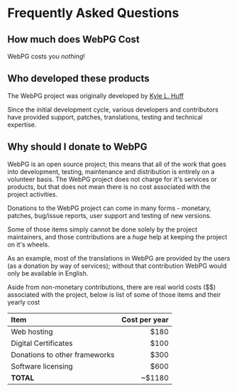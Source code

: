 # Frequently Asked Questions

## How much does WebPG Cost

WebPG costs you _nothing_!

## Who developed these products

The WebPG project was originally developed by [Kyle L. Huff](http://curetheitch.com/ "curetheitch.com")

Since the initial development cycle, various developers and contributors have provided support, patches, translations, testing and technical expertise.

## Why should I donate to WebPG

WebPG is an open source project; this means that all of the work that goes into development, testing, maintenance and distribution is entirely on a volunteer basis.  The WebPG project does not charge for it's services or products, but that does not mean there is no cost associated with the project activities.

Donations to the WebPG project can come in many forms - monetary, patches, bug/issue reports, user support and testing of new versions.

Some of those items simply cannot be done solely by the project maintainers, and those contributions are a _huge_ help at keeping the project on it's wheels.

As an example, most of the translations in WebPG are provided by the users (as a donation by way of services); without that contribution WebPG would only be available in English.

Aside from non-monetary contributions, there are real world costs ($$) associated with the project, below is list of some of those items and their yearly cost

Item | Cost per year
:--- | ---:
Web hosting | $180
Digital Certificates | $100
Donations to other frameworks | $300
Software licensing | $600
**TOTAL** | ~$1180
